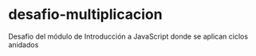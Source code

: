 # desafio-multiplicacion
Desafio del módulo de Introducción a JavaScript donde se aplican ciclos anidados
